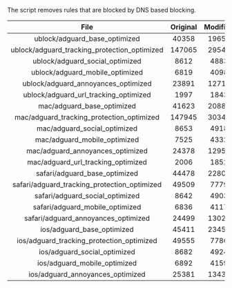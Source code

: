 The script removes rules that are blocked by DNS based blocking.


| File | Original | Modified |
|:----:|:-----:|:-----:|
| ublock/adguard_base_optimized | 40358 | 19658 |
| ublock/adguard_tracking_protection_optimized | 147065 | 29549 |
| ublock/adguard_social_optimized | 8612 | 4883 |
| ublock/adguard_mobile_optimized | 6819 | 4098 |
| ublock/adguard_annoyances_optimized | 23891 | 12713 |
| ublock/adguard_url_tracking_optimized | 1997 | 1843 |
| mac/adguard_base_optimized | 41623 | 20883 |
| mac/adguard_tracking_protection_optimized | 147945 | 30349 |
| mac/adguard_social_optimized | 8653 | 4918 |
| mac/adguard_mobile_optimized | 7525 | 4332 |
| mac/adguard_annoyances_optimized | 24378 | 12959 |
| mac/adguard_url_tracking_optimized | 2006 | 1852 |
| safari/adguard_base_optimized | 44478 | 22801 |
| safari/adguard_tracking_protection_optimized | 49509 | 7779 |
| safari/adguard_social_optimized | 8642 | 4903 |
| safari/adguard_mobile_optimized | 6836 | 4117 |
| safari/adguard_annoyances_optimized | 24499 | 13028 |
| ios/adguard_base_optimized | 45411 | 23456 |
| ios/adguard_tracking_protection_optimized | 49555 | 7786 |
| ios/adguard_social_optimized | 8682 | 4924 |
| ios/adguard_mobile_optimized | 6892 | 4159 |
| ios/adguard_annoyances_optimized | 25381 | 13433 |